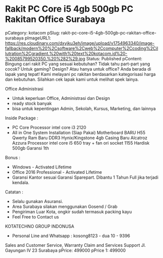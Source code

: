 # Rakit PC Core i5 4gb 500gb PC Rakitan Office Surabaya

pCategory: kotacom
pSlug: rakit-pc-core-i5-4gb-500gb-pc-rakitan-office-surabaya
pImageURL1: https://res.cloudinary.com/dxyjku3eh/image/upload/v1754963340/image-fallback/modern%20%2Csoftware%2Cweb%2Ccomputer%2Ccoding%2Cillutration%2Cgradient.%20with%20text%20kotacom.id%20-%20085799520350.%20%282%29.jpg
Status: Published
pContent: Bingung cari rakit PC yang sesuai kebutuhan? Tidak tahu part-part yang cocok?
Untuk gaming? Design? Atau hanya untuk office?
Anda berada di lapak yang tepat!
Kami melayani pc rakitan berdasarkan kategorisasi harga dan kebutuhan.
Silahkan cek lapak kami untuk melihat spek lainya.

Office Administrasi
- Untuk keperluan Office, Administrasi dan Design
- ready stock banyak
- bisa untuk kepentingan Admin, Sekolah, Kursus, Marketing, dan lainnya

Inside Package :
- PC Core Processor intel core i3 2120
- All in One System Installation (Siap Pakai)
Motherboard BARU H55 Qwerty
Ram Baru DDR3 Hynix/Kingstone 4gb
Casing Baru Alcatroz Azzura
Processor intel core i5 650 tray + fan ori socket 1155
Hardisk 500gb Garansi 1th

Bonus :
- Windows - Activated Lifetime
- Office 2016 Professional - Activated Lifetime
- Garansi Kantor sesuai Garansi Sparepart. Dibantu 1 Tahun Full jika terjadi kendala.

Catatan :
- Selalu gunakan Asuransi.
- Area Surabaya silakan menggunakan Gosend / Grab
- Pengiriman Luar Kota, ongkir sudah termasuk packing kayu
- Feel Free to Contact us

KOTATECHNO GROUP INDONUSA
- Personal Line and Whatsapp : kosong8123 - dua 10 - 9396

Sales and Customer Service, Warranty Claim and Services Support
Jl. Gayungan IV 23 Surabaya
pPrice: 499000
pPrice 1: 499000